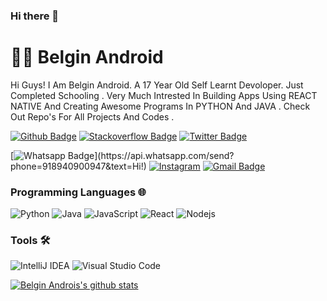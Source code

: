 ### Hi there 👋

# :man_technologist: Belgin Android

Hi Guys! I Am Belgin Android. A 17 Year Old Self Learnt Devoloper. Just Completed Schooling . Very Much Intrested In Building Apps Using REACT NATIVE And Creating Awesome Programs In PYTHON And JAVA . Check Out Repo's For All Projects And Codes . 


[![Github Badge](https://img.shields.io/badge/-Github-000?style=flat-square&logo=Github&logoColor=white&link=https://github.com/lucasgdb)](https://github.com/Belgin-Android)
[![Stackoverflow Badge](https://img.shields.io/badge/-Stackoverflow-4CA143?style=flat-square&logo=Stackoverflow&logoColor=white&link=https://stackoverflow.com/users/13180370/belgin-android)](https://stackoverflow.com/users/13180370/belgin-android)
[![Twitter Badge](https://img.shields.io/badge/-Twitter-1ca0f1?style=flat-square&labelColor=1ca0f1&logo=twitter&logoColor=white&link=https://twitter.com/BelginAndroid)](https://twitter.com/BelginAndroid)

[![Whatsapp Badge](https://img.shields.io/badge/-Whatsapp-4CA143?style=flat-square&labelColor=4CA143&logo=whatsapp&logoColor=white&link=https://api.whatsapp.com/send?phone=918940900947&text=Hi!)](https://api.whatsapp.com/send?phone=918940900947&text=Hi!)
 <a href="https://www.instagram.com/belgin_android/" target="_blank"><img src="https://img.shields.io/badge/Instagram-%23E4405F.svg?&style=flat-square&logo=instagram&logoColor=white" alt="Instagram"></a>
 [![Gmail Badge](https://img.shields.io/badge/-Gmail-c14438?style=flat-square&logo=Gmail&logoColor=white&link=mailto:belginjarosh46@gmail.com)](mailto:belginjarosh46@gmail.com)
 
 
 ### Programming Languages 🌐

![Python](https://img.shields.io/static/v1?label=&message=Python&color=3C78A9&logo=python&logoColor=FFFFFF)
![Java](https://img.shields.io/badge/-Java-007396?style=flat-square&logo=Java&logoColor=fff) 
![JavaScript](https://img.shields.io/badge/-JavaScript-F7DF1E?style=flat-square&logo=JavaScript&logoColor=000)
<img alt="React" src="https://img.shields.io/badge/-React-black?style=flat-square&logo=react" /> 
<img alt="Nodejs" src="https://img.shields.io/badge/-Nodejs-black?style=flat-square&logo=Node.js" />

 
 ### Tools 🛠️

![IntelliJ IDEA](https://img.shields.io/badge/-IntelliJ%20IDEA-000000?style=flat-square&logo=IntelliJ%20IDEA&logoColor=fff) ![Visual Studio Code](https://img.shields.io/badge/-Visual%20Studio%20Code-007ACC?style=flat-square&logo=Visual%20Studio%20Code&logoColor=fff) 
 
[![Belgin Androis's github stats](https://github-readme-stats.vercel.app/api?username=belgin-android&show_icons=true&title_color=151515&icon_color=79ff97&text_color=151515f&bg_color=fff)](https://github.com/belgin-android)


